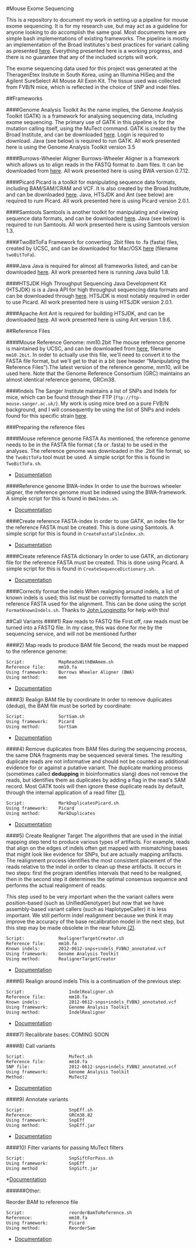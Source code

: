 #Mouse Exome Sequencing

This is a repository to document my work in setting up a pipeline for mouse exome sequencing. It is for my research use, but may act as a guideline for anyone looking to do accomplish the same goal. Most documents here are simple bash implementations of existing frameworks. The pipeline is mostly an implementation of the Broad Institutes's best practices for variant calling as presented [here](https://www.broadinstitute.org/gatk/guide/best-practices.php). Everything presented here is a working progress, and there is no guarantee that any of the included scripts will work.

The exome sequencing data used for this project was generated at the TheragenEtex Insitute in South Korea, using an Illumina HiSeq and the Agilent SureSelect All Mouse All Exon Kit. The tissue used was collected from FVB/N mice, which is reflected in the choice of SNP and indel files.


##Frameworks

####Genome Analysis Toolkit
As the name implies, the Genome Analysis Toolkit (GATK) is a framework for analysing sequencing data, including exome sequencing. The primary use of GATK in this pipeline is for the mutation calling itself, using the MuTect command. GATK is created by the Broad Institute, and can be downloaded [here](https://www.broadinstitute.org/gatk/download/). Login is required to download. Java (see below) is required to run GATK. All work presented here is using the Genome Analysis Toolkit version 3.5

####Burrows-Wheeler Aligner
Burrows-Wheeler Aligner is a framework which allows us to align reads in the FASTQ format to .bam files. It can be downloaded from [here](http://bio-bwa.sourceforge.net/). All work presented here is using BWA version 0.7.12.

####Picard
Picard is a toolkit for manipulating sequence data formats, including BAM/SAM/CRAM and VCF. It is also created by the Broad Institute, and can be downloaded [here](http://broadinstitute.github.io/picard/). Java, HTSJDK and Ant (see below) are required to rum Picard. All work presented here is using Picard version 2.0.1. 

####Samtools
Samtools is another toolkit for manipulating and viewing sequence data formats, and can be downloaded [here](http://www.htslib.org/). Java (see below) is required to run Samtools. All work presented here is using Samtools version 1.3.

####TwoBitToFa
Framework for converting .2bit files to .fa (fasta) files, created by UCSC, and can be downloaded for Mac/OSX [here](http://hgdownload.cse.ucsc.edu/admin/exe/macOSX.x86_64/) (filename `twoBitToFa`).

####Java
Java is required for almost all frameworks listed, and can be downloaded [here](https://java.com/en/download/). All work presented here is running Java build 1.8.

####HTSJDK
High Throughput Sequencing Java Development Kit (HTSJDK) is is a Java API for high throughput sequencing data formats and can be downloaded through [here](http://samtools.github.io/htsjdk/). HTSJDK is most notably required in order to use Picard. All work presented here is using HTSJDK version 2.0.1. 

####Apache Ant
Ant is required for building HTSJDK, and can be downloaded [here](http://ant.apache.org/). All work presented here is using Ant version 1.9.6.


##Reference Files

####Mouse Reference Genome: mm10.2bit
The mouse reference genome is maintained by UCSC, and can be downloaded from [here](http://hgdownload.cse.ucsc.edu/goldenPath/mm10/bigZips/), filename `mm10.2bit`. In order to actually use this file, we'll need to convert it to the FASTA file format, but we'll get to that in a bit (see header "Manipulating the Reference Files").The latest version of the reference genome, mm10, will be used here. Note that the Genome Reference Consortium (GRC) maintains an almost identical reference genome, GRCm38.

####Indels
The Sanger Institute maintains a list of SNPs and Indels for mice, which can be found through their FTP (`ftp://ftp-mouse.sanger.ac.uk/`). My work is using mice bred on a pure FVB/N background, and I will consequently be using the list of SNPs and indels found for this specific strain [here](`ftp://ftp-mouse.sanger.ac.uk/current_indels/strain_specific_vcfs/FVB_NJ.mgp.v5.indels.dbSNP142.normed.vcf.gz`).

###Preparing the reference files

####Mouse reference genome FASTA
As mentioned, the reference genome needs to be in the FASTA file format (.fa or .fasta) to be used in the analyses. The reference genome was downloaded in the .2bit file format, so the `TwoBitToFa` tool must be used. A simple script for this is found in `TwoBitToFa.sh`.
* [Documentation](https://genome.ucsc.edu/goldenpath/help/twoBit.html)

####Reference genome BWA-index
In order to use the burrows wheeler aligner, the reference genome must be indexed using the BWA-framework. A simple script for this is found in `BWAIndex.sh`.
* [Documentation](http://bio-bwa.sourceforge.net/bwa.shtml)

####Create reference FASTA-index
In order to use GATK, an index file for the reference FASTA must be created. This is done using Samtools. A simple script for this is found in `CreateFastaFileIndex.sh`.
* [Documentation](http://gatkforums.broadinstitute.org/gatk/discussion/1601/how-can-i-prepare-a-fasta-file-to-use-as-reference)

####Create reference FASTA dictionary
In order to use GATK, an dictionary file for the reference FASTA must be created. This is done using Picard. A simple script for this is found in `CreateSequenceDictionary.sh`.
* [Documentation](http://gatkforums.broadinstitute.org/gatk/discussion/1601/how-can-i-prepare-a-fasta-file-to-use-as-reference)

####Correctly format the indels
When realigning around indels, a list of known indels is used; this list must be correctly formatted to match the reference FASTA used for the alignment. This can be done using the script `FormatKnownIndels.sh`. Thanks to [John Longinotto](https://www.biostars.org/p/182917/#183000) for help with this!


##Call Variants
####1) Raw reads to FASTQ file
First off, raw reads must be turned into a FASTQ file. In my case, this was done for me by the sequencing service, and will not be mentioned further

####2) Map reads to produce BAM file 
Second, the reads must be mapped to the reference genome:
```
Script:				MapReadsWithBWAmem.sh
Reference file:		mm10.fa
Using framework:	Burrows Wheeler Aligner (BWA)
Using method:		mem
```
* [Documentation](http://bio-bwa.sourceforge.net/bwa.shtml)

####3) Realign BAM file by coordinate
In order to remove duplicates (dedup), the BAM file must be sorted by coordinate:
```
Script:				SortSam.sh
Using framework:	Picard
Using method:		SortSam
```
* [Documentation](https://broadinstitute.github.io/picard/command-line-overview.html#SortSam)

####4) Remove duplicates from BAM files
during the sequencing process, the same DNA fragments may be sequenced several times. The resulting duplicate reads are not informative and should not be counted as additional evidence for or against a putative variant. The duplicate marking process (sometimes called **dedupping** in bioinformatics slang) does not remove the reads, but identifies them as duplicates by adding a flag in the read's SAM record. Most GATK tools will then ignore these duplicate reads by default, through the internal application of a read filter [(1)](https://www.broadinstitute.org/gatk/guide/bp_step.php?p=1).
```
Script:				MarkDuplicatesPicard.sh
Using framework:	Picard
Using method:		MarkDuplicates
```
* [Documentation](https://broadinstitute.github.io/picard/command-line-overview.html#MarkDuplicates)

####5) Create Realigner Target
The algorithms that are used in the initial mapping step tend to produce various types of artifacts. For example, reads that align on the edges of indels often get mapped with mismatching bases that might look like evidence for SNPs, but are actually mapping artifacts. The realignment process identifies the most consistent placement of the reads relative to the indel in order to clean up these artifacts. It occurs in two steps: first the program identifies intervals that need to be realigned, then in the second step it determines the optimal consensus sequence and performs the actual realignment of reads.

This step used to be very important when the the variant callers were position-based (such as UnifiedGenotyper) but now that we have assembly-based variant callers (such as HaplotypeCaller) it is less important. We still perform indel realignment because we think it may improve the accuracy of the base recalibration model in the next step, but this step may be made obsolete in the near future.[(2)](https://www.broadinstitute.org/gatk/guide/bp_step.php?p=1).
```
Script:				RealignerTargetCreator.sh
Reference file: 	mm10.fa
Known indels: 		2012-0612-snps+indels_FVBNJ_annotated.vcf
Using framework:	Genome Analysis Toolkit	
Using method:		RealignerTargetCreator
```
* [Documentation](https://www.broadinstitute.org/gatk/guide/article?id=2800)

####6) Realign around indels
This is a continuation of the previous step:
```
Script:					IndelRealigner.sh
Reference file:			mm10.fa
Known indels: 			2012-0612-snps+indels_FVBNJ_annotated.vcf
Using framework:		Genome Analysis Toolkit
Using method:			IndelRealigner
```
* [Documentation](https://www.broadinstitute.org/gatk/guide/article?id=38)

####7) Recalibrate bases: COMING SOON

####8) Call variants
```
Script: 				MuTect.sh
Reference file:			mm10.fa
SNP file:		    	2012-0612-snps+indels_FVBNJ_annotated.vcf
Using framework:		Genome Analysis Toolkit
Method:		  	  	    MuTect2
````
* [Documentation](https://www.broadinstitute.org/gatk/guide/tooldocs/org_broadinstitute_gatk_tools_walkers_cancer_m2_MuTect2.php)

####9) Annotate variants
```
Script:					SnpEff.sh
Reference:		   	    GRCm38.82
Using framework:		SnpEff
Using method:			SnpEff.jar
````
* [Documentation](http://snpeff.sourceforge.net/SnpEff_manual.html#run)

####10) Filter variants for passing MuTect filters
```
Script:					SnpSiftForPass.sh
Using framework:		SnpEff
Using method			SnpSift.jar
```
*[Documentation](http://snpeff.sourceforge.net/SnpSift.html)


######Other:

Reorder BAM to reference file
```
Script:					reorderBamToReference.sh
Reference:		        mm10.fa
Using framework:		Picard
Using method:			ReorderSam
```
* [Documentation](https://broadinstitute.github.io/picard/command-line-overview.html#ReorderSam)
